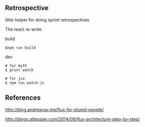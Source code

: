 ## Retrospective

little helper for doing sprint retrospectives

The react re-write.

build

```
$npm run build
```

dev
```
# for myth
$ grunt watch

# for jsx
$ npm run watch-js
```


## References

http://blog.andrewray.me/flux-for-stupid-people/

http://blogs.atlassian.com/2014/08/flux-architecture-step-by-step/
